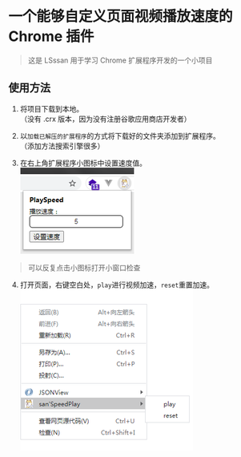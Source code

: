 # 一个能够自定义页面视频播放速度的 Chrome 插件
> 这是 LSssan 用于学习 Chrome 扩展程序开发的一个小项目

## 使用方法
1. 将项目下载到本地。  
（没有 .crx 版本，因为没有注册谷歌应用商店开发者）

2. 以`加载已解压的扩展程序`的方式将下载好的文件夹添加到扩展程序。  
（添加方法搜索引擎很多）

3. 在右上角扩展程序小图标中设置速度值。    
![RUNOOB 图标](/img/md1.png)
> 可以反复点击小图标打开小窗口检查

4. 打开页面，右键空白处，`play`进行视频加速，`reset`重置加速。  
![RUNOOB 图标](/img/md2.png)
